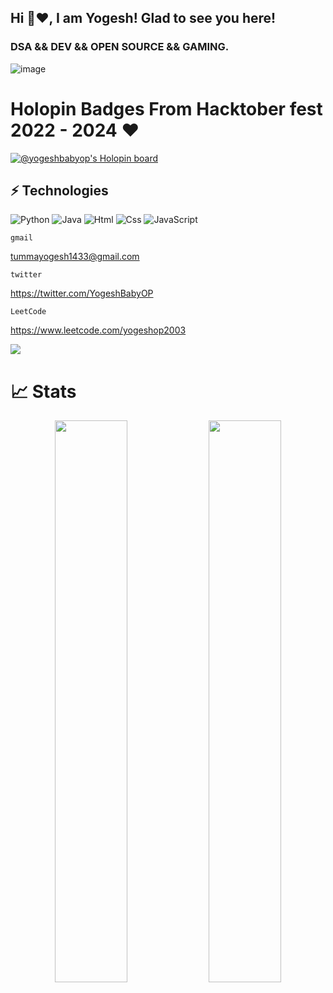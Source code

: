 ## Hi 👋❤️, I am Yogesh! Glad to see you here! 

### DSA && DEV && OPEN SOURCE && GAMING.

![image](https://github.com/user-attachments/assets/aa40722a-c685-420c-9919-d2a573ff21f1)

# Holopin Badges From Hacktober fest 2022 - 2024 ❤️
[![@yogeshbabyop's Holopin board](https://holopin.me/yogeshbabyop)](https://holopin.io/@yogeshbabyop)

## ⚡ Technologies  
![Python](https://img.shields.io/badge/-python-E34A86?style=flat-square&logo=openjdk)
![Java](https://img.shields.io/badge/-java-E34A86?style=flat-square&logo=openjdk)
![Html](https://img.shields.io/badge/-html-E34A86?style=flat-square&logo=openjdk)
![Css](https://img.shields.io/badge/-Css-E34A86?style=flat-square&logo=openjdk)
![JavaScript](https://img.shields.io/badge/-javascript-E34A86?style=flat-square&logo=openjdk)


`gmail`

tummayogesh1433@gmail.com
 
`twitter`

https://twitter.com/YogeshBabyOP

`LeetCode`

https://www.leetcode.com/yogeshop2003

![](https://komarev.com/ghpvc/?username=YogeshBabyOP)


# 📈 Stats
<p align="center">
	
  <img width="48%" src="https://github-readme-stats.vercel.app/api?username=YogeshBabyOP&show_icons=true&theme=tokyonight" />
  <img width="48%" src="https://github-readme-streak-stats.herokuapp.com/?user=YogeshBabyOP&theme=tokyonight" />
</p>
